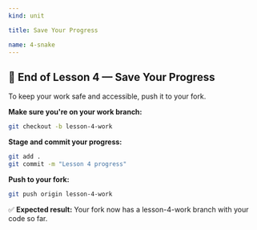 ```yaml
---
kind: unit

title: Save Your Progress

name: 4-snake
---
```


## 🎯 End of Lesson 4 — Save Your Progress

To keep your work safe and accessible, push it to your fork.

**Make sure you're on your work branch:**
```bash
git checkout -b lesson-4-work
```

**Stage and commit your progress:**
```bash
git add .
git commit -m "Lesson 4 progress"
```

**Push to your fork:**
```bash
git push origin lesson-4-work
```

✅ **Expected result:** Your fork now has a lesson-4-work branch with your code so far.
